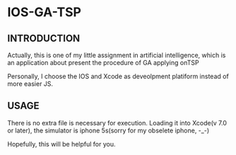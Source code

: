 # IOS-GA-TSP
INTRODUCTION
------------
Actually, this is one of my little assignment in artificial intelligence, which is an application about present the procedure of GA applying onTSP 

Personally, I choose the IOS and Xcode as deveolpment platiform instead of more easier JS.


USAGE
------------
There is no extra file is necessary for execution. Loading it into Xcode(v 7.0 or later), the simulator is iphone 5s(sorry for my obselete iphone, -_-)

Hopefully, this will be helpful for you.

